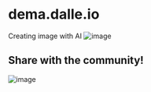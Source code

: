# dema.dalle.io
Creating image with AI
![image](https://user-images.githubusercontent.com/80632445/228311737-7f439cea-66d7-4390-aabf-2e7a96b19206.png)

## Share with the community!

![image](https://user-images.githubusercontent.com/80632445/228311853-e0a069a2-a1a8-4f55-9259-7a11ff8ef5d8.png)
